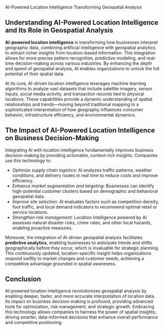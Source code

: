 AI-Powered Location Intelligence Transforming Geospatial Analysis


<h2>Understanding AI-Powered Location Intelligence and Its Role in Geospatial Analysis</h2>
<p><strong>AI-powered location intelligence</strong> is transforming how businesses interpret geographic data, combining artificial intelligence with geospatial analytics to extract richer insights from location-based information. This integration allows for more precise pattern recognition, predictive modeling, and real-time decision-making across various industries. By enhancing the depth and speed of geospatial analysis, AI enables organizations to unlock the full potential of their spatial data.</p>
<p>At its core, AI-driven location intelligence leverages machine learning algorithms to analyze vast datasets that include satellite imagery, sensor inputs, social media activity, and transaction records tied to physical locations. These capabilities provide a dynamic understanding of spatial relationships and trends—moving beyond traditional mapping to a sophisticated interpretation of how geography influences consumer behavior, infrastructure efficiency, and environmental dynamics.</p>

<h2>The Impact of AI-Powered Location Intelligence on Business Decision-Making</h2>
<p>Integrating AI with location intelligence fundamentally improves business decision-making by providing actionable, context-rich insights. Companies use this technology to:</p>
<ul>
  <li><em>Optimize supply chain logistics:</em> AI analyzes traffic patterns, weather conditions, and delivery routes in real time to reduce costs and improve efficiency.</li>
  <li><em>Enhance market segmentation and targeting:</em> Businesses can identify high-potential customer clusters based on demographic and behavioral geospatial data.</li>
  <li><em>Improve site selection:</em> AI evaluates factors such as competition density, foot traffic, and local demand indicators to recommend optimal retail or service locations.</li>
  <li><em>Strengthen risk management:</em> Location intelligence powered by AI assesses natural disaster risks, crime rates, and other local hazards, enabling proactive measures.</li>
</ul>
<p>Moreover, the integration of AI-driven geospatial analysis facilitates <strong>predictive analytics</strong>, enabling businesses to anticipate trends and shifts geographically before they occur, which is invaluable for strategic planning. This continuously updated, location-specific insight helps organizations respond swiftly to market changes and customer needs, achieving a competitive advantage grounded in spatial awareness.</p>

<h2>Conclusion</h2>
<p>AI-powered location intelligence revolutionizes geospatial analysis by enabling deeper, faster, and more accurate interpretation of location data. Its impact on business decision-making is profound, providing advanced tools for optimization, risk management, and strategic growth. Embracing this technology allows companies to harness the power of spatial insights, driving smarter, data-informed decisions that enhance overall performance and competitive positioning.</p>
